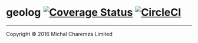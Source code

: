 # geolog [![Coverage Status](https://coveralls.io/repos/github/michalc/geolog/badge.svg?branch=master)](https://coveralls.io/github/michalc/geolog?branch=master) [![CircleCI](https://circleci.com/gh/michalc/geolog.svg?style=svg)](https://circleci.com/gh/michalc/geolog)

-------

Copyright © 2016 Michal Charemza Limited 
